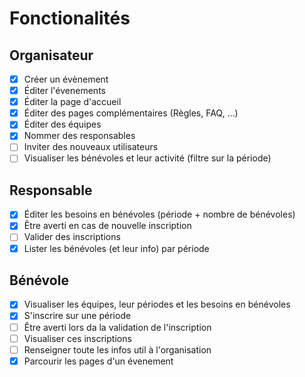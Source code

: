 # Fonctionalités

## Organisateur

- [x] Créer un évènement
- [x] Éditer l'évenements
- [x] Éditer la page d'accueil
- [x] Éditer des pages complémentaires (Règles, FAQ, ...)
- [x] Éditer des équipes
- [x] Nommer des responsables
- [ ] Inviter des nouveaux utilisateurs
- [ ] Visualiser les bénévoles et leur activité (filtre sur la période)

## Responsable

- [x] Éditer les besoins en bénévoles (période + nombre de bénévoles)
- [x] Être averti en cas de nouvelle inscription
- [ ] Valider des inscriptions
- [x] Lister les bénévoles (et leur info) par période

## Bénévole

- [x] Visualiser les équipes, leur périodes et les besoins en bénévoles
- [x] S'inscrire sur une période
- [ ] Être averti lors da la validation de l'inscription
- [ ] Visualiser ces inscriptions
- [ ] Renseigner toute les infos util à l'organisation
- [x] Parcourir les pages d'un évenement
